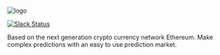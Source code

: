 ![logo](http://gnosis.pm/static/landingpage/img/Gnosis-Logo_x2.b5a59844deda.png)

[![Slack Status](http://slack.gnosis.pm/badge.svg)](http://slack.gnosis.pm)

Based on the next generation crypto currency network Ethereum.
Make complex predictions with an easy to use prediction market.
